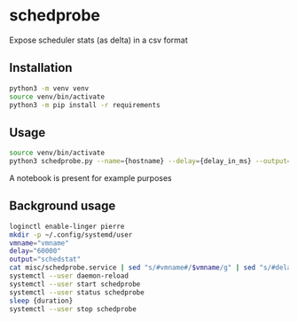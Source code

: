 # schedprobe

Expose scheduler stats (as delta) in a csv format

## Installation

```bash
python3 -m venv venv
source venv/bin/activate
python3 -m pip install -r requirements
```

## Usage

```bash
source venv/bin/activate
python3 schedprobe.py --name={hostname} --delay={delay_in_ms} --output={output}
```

A notebook is present for example purposes

## Background usage

```bash
loginctl enable-linger pierre
mkdir -p ~/.config/systemd/user
vmname="vmname"
delay="60000"
output="schedstat"
cat misc/schedprobe.service | sed "s/#vmname#/$vmname/g" | sed "s/#delay#/$delay/g" | sed "s/#output#/$output/g" >> ~/.config/systemd/user/schedprobe.service
systemctl --user daemon-reload
systemctl --user start schedprobe
systemctl --user status schedprobe
sleep {duration}
systemctl --user stop schedprobe
```